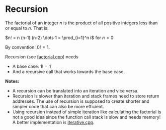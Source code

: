 # Recursion

The factorial of an integer $n$
is the product of all positive integers less than or equal to $n$.
That is:

$n! = n (n-1) (n-2) \dots 1 = \prod_{i=1}^n i$ for $n > 0$

By convention: $0! = 1$.


Recursion (see [factorial.cpp](factorial.cpp)) needs

* A base case: $1! = 1$
* And a recursive call that works towards the base case.


**Notes:** 

* A recursion can be translated into an iteration and vice versa. 
* Recursion is slower than iteration and stack frames need to store return addresses. 
  The use of recursion is supposed to create 
  shorter and simpler code that can also be more efficient.
* Using recursion instead of simple iteration like calculating the factorial
  is not a good idea since the function call stack is slow and needs memory! A better implementation is [iterative.cpp](iterative.cpp).

